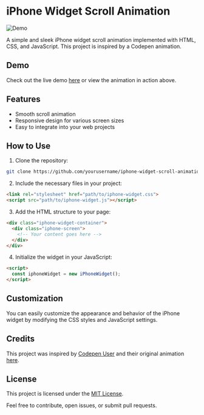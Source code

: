 # iPhone Widget Scroll Animation

![Demo](demo.gif)

A simple and sleek iPhone widget scroll animation implemented with HTML, CSS, and JavaScript. This project is inspired by a Codepen animation.

## Demo
Check out the live demo [here](#) or view the animation in action above.

## Features
- Smooth scroll animation
- Responsive design for various screen sizes
- Easy to integrate into your web projects

## How to Use
1. Clone the repository:

```bash
git clone https://github.com/yourusername/iphone-widget-scroll-animation.git
```

2. Include the necessary files in your project:

```html
<link rel="stylesheet" href="path/to/iphone-widget.css">
<script src="path/to/iphone-widget.js"></script>
```

3. Add the HTML structure to your page:

```html
<div class="iphone-widget-container">
  <div class="iphone-screen">
    <!-- Your content goes here -->
  </div>
</div>
```

4. Initialize the widget in your JavaScript:

```html
<script>
  const iphoneWidget = new iPhoneWidget();
</script>
```

## Customization
You can easily customize the appearance and behavior of the iPhone widget by modifying the CSS styles and JavaScript settings.

## Credits
This project was inspired by [Codepen User](#) and their original animation [here](#).

## License
This project is licensed under the [MIT License](LICENSE).

Feel free to contribute, open issues, or submit pull requests.
